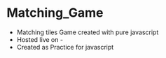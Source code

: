 ﻿# Matching_Game
* Matching tiles Game created with pure javascript
* Hosted live on - 
* Created as Practice for javascript 
